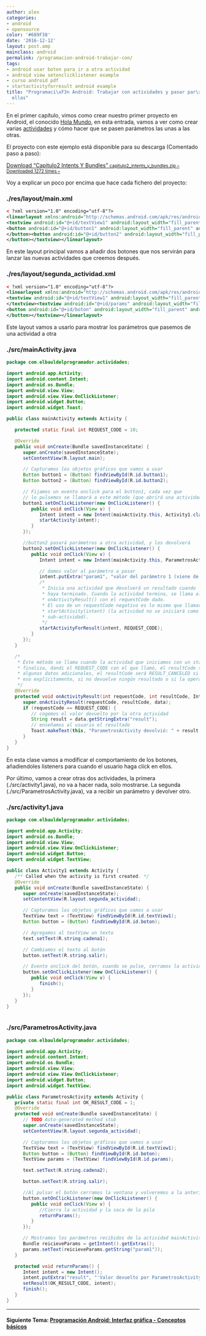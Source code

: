 ```yaml
---
author: alex
categories:
- android
- opensource
color: '#689F38'
date: '2016-12-12'
layout: post.amp
mainclass: android
permalink: /programacion-android-trabajar-con/
tags:
- android usar boton para ir a otra actividad
- android view setonclicklistener example
- curso android pdf
- startactivityforresult android example
title: "Programaci\xF3n Android: Trabajar con actividades y pasar par\xE1metros entre
  ellas"
---
```


En el primer capítulo, vimos como crear nuestro primer proyecto en Android, el conocido [Hola Mundo][1], en esta entrada, vamos a ver como crear varias [actividades][2] y cómo hacer que se pasen parámetros las unas a las otras.

El proyecto con este ejemplo está disponible para su descarga (Comentado paso a paso):

<a class="aligncenter download-button" href="https://elbauldelprogramador.com/capitulo2-intents-y-bundles/" rel="nofollow"> Download &ldquo;Capitulo2 Intents Y Bundles&rdquo; <small>capitulo2_intents_y_bundles.zip &ndash; Downloaded 1272 times &ndash; </small> </a>

Voy a explicar un poco por encima que hace cada fichero del proyecto:


<!--more--><!--ad-->

### ./res/layout/main.xml

```xml
< ?xml version="1.0" encoding="utf-8"?>
<linearlayout xmlns:android="http://schemas.android.com/apk/res/android" android:orientation="vertical" android:layout_width="fill_parent" android:layout_height="fill_parent">
<textview android:id="@+id/textView1" android:layout_width="fill_parent" android:layout_height="wrap_content" android:text="@string/hello">
<button android:id="@+id/button1" android:layout_width="fill_parent" android:layout_height="wrap_content" android:text="@string/cadena1">
</button><button android:id="@+id/button2" android:layout_width="fill_parent" android:layout_height="wrap_content" android:text="@string/cadena2">
</button></textview></linearlayout>


```

En este layout principal vamos a añadir dos botones que nos servirán para lanzar las nuevas actividades que creemos después.

### ./res/layout/segunda_actividad.xml

```xml
< ?xml version="1.0" encoding="utf-8"?>
<linearlayout xmlns:android="http://schemas.android.com/apk/res/android" android:orientation="vertical" android:layout_width="fill_parent" android:layout_height="fill_parent">
<textview android:id="@+id/textView1" android:layout_width="fill_parent" android:layout_height="wrap_content" android:text="@string/cadena1">
</textview><textview android:id="@+id/params" android:layout_width="fill_parent" android:layout_height="wrap_content" android:text="@string/hello">
<button android:id="@+id/boton" android:layout_width="fill_parent" android:layout_height="wrap_content" android:text="@string/cadena1">
</button></textview></linearlayout>


```

Este layout vamos a usarlo para mostrar los parámetros que pasemos de una actividad a otra

### ./src/mainActivity.java

```java
package com.elbauldelprogramador.actividades;

import android.app.Activity;
import android.content.Intent;
import android.os.Bundle;
import android.view.View;
import android.view.View.OnClickListener;
import android.widget.Button;
import android.widget.Toast;

public class mainActivity extends Activity {

   protected static final int REQUEST_CODE = 10;

   @Override
   public void onCreate(Bundle savedInstanceState) {
      super.onCreate(savedInstanceState);
      setContentView(R.layout.main);

      // Capturamos los objetos gráficos que vamos a usar
      Button button1 = (Button) findViewById(R.id.button1);
      Button button2 = (Button) findViewById(R.id.button2);

      // Fijamos un evento onclick para el button1, cada vez que
      // lo pulsemos se llamará a este método (que abrirá una actividad)
      button1.setOnClickListener(new OnClickListener() {
         public void onClick(View v) {
            Intent intent = new Intent(mainActivity.this, Activity1.class);
            startActivity(intent);
         }
      });

      //button2 pasará parámetros a otra actividad, y los devolverá
      button2.setOnClickListener(new OnClickListener() {
         public void onClick(View v) {
            Intent intent = new Intent(mainActivity.this, ParametrosActivity.class);

            // damos valor al parámetro a pasar
            intent.putExtra("param1", "valor del parámetro 1 (viene de mainActivity)");
            /*
             * Inicia una actividad que devolverá un resultado cuando
             * haya terminado. Cuando la actividad termina, se llama al método
             * onActivityResult() con el requestCode dado.
             * El uso de un requestCode negativo es lo mismo que llamar a
             * startActivity(intent) (la actividad no se iniciará como una
             * sub-actividad).
             */
            startActivityForResult(intent, REQUEST_CODE);
         }
      });
   }

   /*
    * Éste método se llama cuando la actividad que iniciamos con un startActivityForResult
    * finaliza, dandi el REQUEST_CODE con el que llamó, el resultCode se devuelve, junto con
    * algunos datos adicionales, el resultCode será RESULT_CANCELED si la actividad devuelve
    * eso explícitamente, si no devuelve ningún resultado o si la operación finalizó de forma inesperada.
    */
   @Override
   protected void onActivityResult(int requestCode, int resultCode, Intent data) {
      super.onActivityResult(requestCode, resultCode, data);
      if (requestCode == REQUEST_CODE) {
         // cogemos el valor devuelto por la otra actividad
         String result = data.getStringExtra("result");
         // enseñamos al usuario el resultado
         Toast.makeText(this, "ParametrosActivity devolvió: " + result, Toast.LENGTH_LONG).show();
      }
   }
}


```

En esta clase vamos a modificar el comportamiento de los botones, añadiendoles listeners para cuando el usuario haga click en ellos.

Por último, vamos a crear otras dos actividades, la primera (./src/activity1.java), no va a hacer nada, solo mostrarse. La segunda (./src/ParametrosActivity.java), va a recibir un parámetro y devolver otro.

### ./src/activity1.java

```java
package com.elbauldelprogramador.actividades;

import android.app.Activity;
import android.os.Bundle;
import android.view.View;
import android.view.View.OnClickListener;
import android.widget.Button;
import android.widget.TextView;

public class Activity1 extends Activity {
   /** Called when the activity is first created. */
   @Override
   public void onCreate(Bundle savedInstanceState) {
      super.onCreate(savedInstanceState);
      setContentView(R.layout.segunda_actividad);

      // Capturamos los objetos gráficos que vamos a usar
      TextView text = (TextView) findViewById(R.id.textView1);
      Button button = (Button) findViewById(R.id.boton);

      // Agregamos al textView un texto
      text.setText(R.string.cadena1);

      // Cambiamos el texto al botón
      button.setText(R.string.salir);

      // Evento onclick del botón, cuando se pulse, cerramos la actividad
      button.setOnClickListener(new OnClickListener() {
         public void onClick(View v) {
            finish();
         }
      });
   }
}



```

### ./src/ParametrosActivity.java

```java
package com.elbauldelprogramador.actividades;

import android.app.Activity;
import android.content.Intent;
import android.os.Bundle;
import android.view.View;
import android.view.View.OnClickListener;
import android.widget.Button;
import android.widget.TextView;

public class ParametrosActivity extends Activity {
   private static final int OK_RESULT_CODE = 1;
   @Override
   protected void onCreate(Bundle savedInstanceState) {
      // TODO Auto-generated method stub
      super.onCreate(savedInstanceState);
      setContentView(R.layout.segunda_actividad);

      // Capturamos los objetos gráficos que vamos a usar
      TextView text = (TextView) findViewById(R.id.textView1);
      Button button = (Button) findViewById(R.id.boton);
      TextView params = (TextView) findViewById(R.id.params);

      text.setText(R.string.cadena2);

      button.setText(R.string.salir);

      //Al pulsar el botón cerramos la ventana y volveremos a la anterior
      button.setOnClickListener(new OnClickListener() {
         public void onClick(View v) {
            //Cierra la actividad y la saca de la pila
            returnParams();
         }
      });

      // Mostramos los parámetros recibidos de la actividad mainActivity
      Bundle reicieveParams = getIntent().getExtras();
      params.setText(reicieveParams.getString("param1"));
   }

   protected void returnParams() {
      Intent intent = new Intent();
      intent.putExtra("result", "'Valor devuelto por ParametrosActivity'");
      setResult(OK_RESULT_CODE, intent);
      finish();
   }
}


```

* * *

#### Siguiente Tema: [Programación Android: Interfaz gráfica - Conceptos básicos][3]





 [1]: https://elbauldelprogramador.com/programacion-android-hola-mundo/
 [2]: https://elbauldelprogramador.com/fundamentos-programacion-android_17/
 [3]: https://elbauldelprogramador.com/programacion-android-interfaz-grafica/